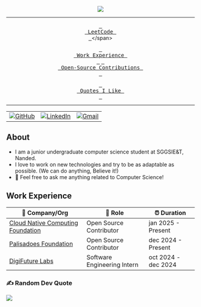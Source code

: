 <!-- ----------- HEAD SECTION ------------ -->

<p align="center">
  <img src="https://readme-typing-svg.herokuapp.com?color=0d8eceF&size=30&center=true&vCenter=true&width=550&height=70&lines=Hey+There+👋,+I'm+Dhiren;+An+Open+Source+Contributor+🌟;A+Competitive+Programmer+💻;A+Distributed+Systems+Fan+🌐;A+Jack+of+All+Trades+📖;">
</p>


<div align="center">

---

<span>[<kbd> <br> LeetCode <br> </kbd>]([https://leetcode.com/anujagrawal699/](https://leetcode.com/u/dhiren986/))</span>
 
<span>[<kbd> <br> Work Experience <br> </kbd>](#work-experience)</span>
<span>[<kbd> <br> Open-Source Contributions <br> </kbd>](#open-source-contributions)</span>
 
<span>[<kbd> <br> Quotes I Like <br> </kbd>](#quotes-i-like)</span>

---

<table>
  <tr>
      <td><a href="https://github.com/Dhiren-Mhatre"><img src="https://img.shields.io/github/followers/sayannath.svg?label=GitHub&style=social" alt="GitHub"></a></td>
    <td><a href="https://www.linkedin.com/in/dhiren-mhatre/"><img src="https://img.shields.io/badge/LinkedIn--_.svg?style=social&logo=linkedin" alt="LinkedIn"></a></td>
    <td><a href="mailto:kp064669@gmail.com"><img src="https://img.shields.io/badge/Gmail--_.svg?style=social&logo=gmail" alt="Gmail"></a></td>
  </tr>
</table>

</div>

## About

-  I am a junior undergraduate computer science student at SGGSIE&T, Nanded.
- I love to work on new technologies and try to be as adaptable as possible. (We can do anything, Believe it!)
- 💬 Feel free to ask me anything related to Computer Science!

## Work Experience


| 🏢 Company/Org | 💼 Role | ⏰ Duration |
| --- | --- | --- |
| [Cloud Native Computing Foundation](https://github.com/search?q=is%3Apr+author%3ADhiren-Mhatre&sort=updated&order=desc&type=pullrequests&s=&o=desc) | Open Source Contributor| jan 2025 - Present |
| [Palisadoes Foundation]((https://github.com/search?q=is%3Apr+author%3ADhiren-Mhatre&sort=updated&order=desc&type=pullrequests&s=&o=desc)) | Open Source Contributor | dec 2024 - Present |
| [DigiFuture Labs](https://drive.google.com/file/d/16cyUm2K_5uXY_IeO28YPFC3ev5DxFGF5/view?usp=sharing) | Software Engineering Intern | oct 2024 - dec 2024 |
 
### ✍️ Random Dev Quote
![](https://quotes-github-readme.vercel.app/api?type=horizontal&theme=dark)
